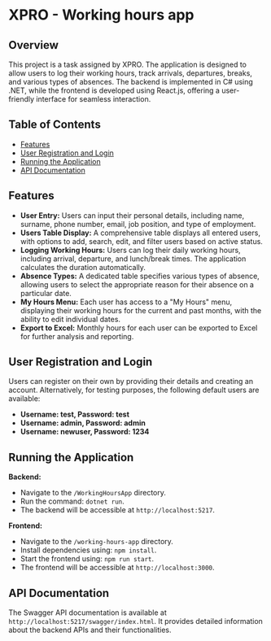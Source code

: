 # XPRO - Working hours app

## Overview
This project is a task assigned by XPRO. The application is designed to allow users to log their working hours, track arrivals, departures, breaks, and various types of absences. The backend is implemented in C# using .NET, while the frontend is developed using React.js, offering a user-friendly interface for seamless interaction.

## Table of Contents
- [Features](#features)
- [User Registration and Login](#user-registration-and-login)
- [Running the Application](#running-the-application)
- [API Documentation](#api-documentation)
  
## Features
- **User Entry:** Users can input their personal details, including name, surname, phone number, email, job position, and type of employment.
- **Users Table Display:** A comprehensive table displays all entered users, with options to add, search, edit, and filter users based on active status.
- **Logging Working Hours:** Users can log their daily working hours, including arrival, departure, and lunch/break times. The application calculates the duration automatically.
- **Absence Types:** A dedicated table specifies various types of absence, allowing users to select the appropriate reason for their absence on a particular date.
- **My Hours Menu:** Each user has access to a "My Hours" menu, displaying their working hours for the current and past months, with the ability to edit individual dates.
- **Export to Excel:** Monthly hours for each user can be exported to Excel for further analysis and reporting.

## User Registration and Login
Users can register on their own by providing their details and creating an account. Alternatively, for testing purposes, the following default users are available:

- **Username: test, Password: test**
- **Username: admin, Password: admin**
- **Username: newuser, Password: 1234**

## Running the Application
**Backend:**
- Navigate to the `/WorkingHoursApp` directory.
- Run the command: `dotnet run`.
- The backend will be accessible at `http://localhost:5217`.

**Frontend:**
- Navigate to the `/working-hours-app` directory.
- Install dependencies using: `npm install`.
- Start the frontend using: `npm run start`.
- The frontend will be accessible at `http://localhost:3000`.

## API Documentation
The Swagger API documentation is available at `http://localhost:5217/swagger/index.html`. It provides detailed information about the backend APIs and their functionalities.
